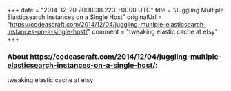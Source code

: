 +++
date = "2014-12-20 20:18:38.223 +0000 UTC"
title = "Juggling Multiple Elasticsearch Instances on a Single Host"
originalUrl = "https://codeascraft.com/2014/12/04/juggling-multiple-elasticsearch-instances-on-a-single-host/"
comment = "tweaking elastic cache at etsy"
+++

### About https://codeascraft.com/2014/12/04/juggling-multiple-elasticsearch-instances-on-a-single-host/:

tweaking elastic cache at etsy

